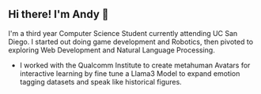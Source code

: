 ## Hi there! I'm Andy 👋

I'm a third year Computer Science Student currently attending UC San Diego. I started out doing game development and Robotics, then pivoted to exploring Web Development and Natural Language Processing.  

- I worked with the Qualcomm Institute to create metahuman Avatars for interactive learning by fine tune a Llama3 Model to expand emotion tagging datasets and speak like historical figures.

<!--
**WishingWell13/WishingWell13** is a ✨ _special_ ✨ repository because its `README.md` (this file) appears on your GitHub profile.

Here are some ideas to get you started:

- 🔭 I’m currently working on ...
- 🌱 I’m currently learning ...
- 👯 I’m looking to collaborate on ...
- 🤔 I’m looking for help with ...
- 💬 Ask me about ...
- 📫 How to reach me: ...
- 😄 Pronouns: ...
- ⚡ Fun fact: ...
-->

